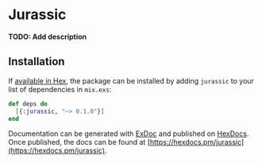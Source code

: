 # Jurassic

**TODO: Add description**

## Installation

If [available in Hex](https://hex.pm/docs/publish), the package can be installed
by adding `jurassic` to your list of dependencies in `mix.exs`:

```elixir
def deps do
  [{:jurassic, "~> 0.1.0"}]
end
```

Documentation can be generated with [ExDoc](https://github.com/elixir-lang/ex_doc)
and published on [HexDocs](https://hexdocs.pm). Once published, the docs can
be found at [https://hexdocs.pm/jurassic](https://hexdocs.pm/jurassic).

